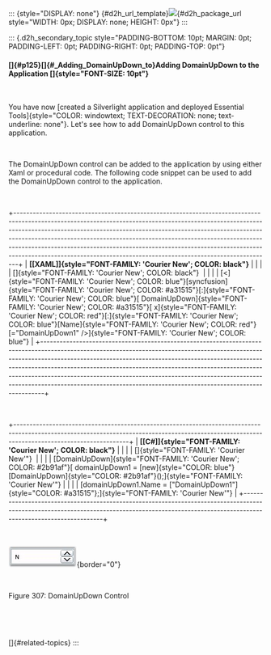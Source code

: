 ::: {style="DISPLAY: none"}
[](ms-xhelp:///?Id=d2h_url_template){#d2h_url_template}![](!package_url!){#d2h_package_url style="WIDTH: 0px; DISPLAY: none; HEIGHT: 0px"}
:::

::: {.d2h_secondary_topic style="PADDING-BOTTOM: 10pt; MARGIN: 0pt; PADDING-LEFT: 0pt; PADDING-RIGHT: 0pt; PADDING-TOP: 0pt"}
#### []{#p125}[]{#_Adding_DomainUpDown_to}Adding DomainUpDown to the Application []{style="FONT-SIZE: 10pt"}

 

You have now [created a Silverlight application and deployed Essential Tools]{style="COLOR: windowtext; TEXT-DECORATION: none; text-underline: none"}. Let\'s see how to add DomainUpDown control to this application.

 

The DomainUpDown control can be added to the application by using either Xaml or procedural code. The following code snippet can be used to add the DomainUpDown control to the application.

 

+-------------------------------------------------------------------------------------------------------------------------------------------------------------------------------------------------------------------------------------------------------------------------------------------------------------------------------------------------------------------------------------------------------------------------------------------------------------------------------------+
| **[\[XAML\]]{style="FONT-FAMILY: 'Courier New'; COLOR: black"}**                                                                                                                                                                                                                                                                                                                                                                                                                    |
|                                                                                                                                                                                                                                                                                                                                                                                                                                                                                     |
| []{style="FONT-FAMILY: 'Courier New'; COLOR: black"}                                                                                                                                                                                                                                                                                                                                                                                                                                |
|                                                                                                                                                                                                                                                                                                                                                                                                                                                                                     |
| [\<]{style="FONT-FAMILY: 'Courier New'; COLOR: blue"}[syncfusion]{style="FONT-FAMILY: 'Courier New'; COLOR: #a31515"}[:]{style="FONT-FAMILY: 'Courier New'; COLOR: blue"}[ DomainUpDown]{style="FONT-FAMILY: 'Courier New'; COLOR: #a31515"}[ x]{style="FONT-FAMILY: 'Courier New'; COLOR: red"}[:]{style="FONT-FAMILY: 'Courier New'; COLOR: blue"}[Name]{style="FONT-FAMILY: 'Courier New'; COLOR: red"}[=\"DomainUpDown1\" /\>]{style="FONT-FAMILY: 'Courier New'; COLOR: blue"} |
+-------------------------------------------------------------------------------------------------------------------------------------------------------------------------------------------------------------------------------------------------------------------------------------------------------------------------------------------------------------------------------------------------------------------------------------------------------------------------------------+

 

+-----------------------------------------------------------------------------------------------------------------------------------------------------------------------------------------------+
| **[\[C#\]]{style="FONT-FAMILY: 'Courier New'; COLOR: black"}**                                                                                                                                |
|                                                                                                                                                                                               |
| []{style="FONT-FAMILY: 'Courier New'"}                                                                                                                                                        |
|                                                                                                                                                                                               |
| [DomainUpDown]{style="FONT-FAMILY: 'Courier New'; COLOR: #2b91af"}[ domainUpDown1 = [new]{style="COLOR: blue"} [DomainUpDown]{style="COLOR: #2b91af"}();]{style="FONT-FAMILY: 'Courier New'"} |
|                                                                                                                                                                                               |
| [domainUpDown1.Name = [\"DomainUpDown1\"]{style="COLOR: #a31515"};]{style="FONT-FAMILY: 'Courier New'"}                                                                                       |
+-----------------------------------------------------------------------------------------------------------------------------------------------------------------------------------------------+

 

![](../ImagesExt/image261_238.jpg){border="0"}

 

Figure 307: DomainUpDown Control

 

 

[]{#related-topics}
:::
